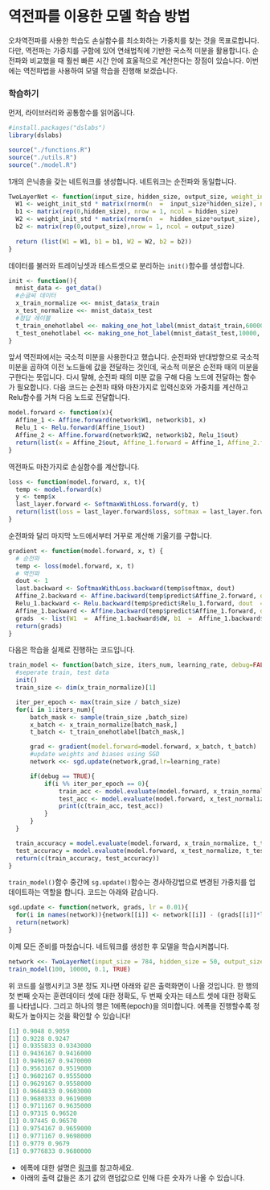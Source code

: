 # 역전파를 이용한 모델 학습 방법

오차역전파를 사용한 학습도 손실함수를 최소화하는 가중치를 찾는 것을 목표로합니다. 다만, 역전파는 가중치를 구함에 있어 연쇄법칙에 기반한 국소적 미분을 활용합니다. 순전파와 비교했을 때 훨씬 빠른 시간 안에 효울적으로 계산한다는 장점이 있습니다. 이번에는 역전파법을 사용하여 모델 학습을 진행해 보겠습니다.

### 학습하기

먼저, 라이브러리와 공통함수를 읽어옵니다.

```R
#install.packages("dslabs")
library(dslabs)

source("./functions.R")
source("./utils.R")
source("./model.R")
```

1개의 은닉층을 갖는 네트워크를 생성합니다. 네트워크는 순전파와 동일합니다.

```R
TwoLayerNet <- function(input_size, hidden_size, output_size, weight_init_std  =  0.01) {
  W1 <- weight_init_std * matrix(rnorm(n  =  input_size*hidden_size), nrow  =  input_size, ncol  =  hidden_size)
  b1 <- matrix(rep(0,hidden_size), nrow = 1, ncol = hidden_size)
  W2 <- weight_init_std * matrix(rnorm(n  =  hidden_size*output_size), nrow  =  hidden_size, ncol  =  output_size)
  b2 <- matrix(rep(0,output_size),nrow = 1, ncol = output_size)
  
  return (list(W1 = W1, b1 = b1, W2 = W2, b2 = b2))
}
```

데이터를 불러와 트레이닝셋과 테스트셋으로 분리하는 `init()`함수를 생성합니다.
```R
init <- function(){
  mnist_data <- get_data()
  #손글씨 데이터
  x_train_normalize <<- mnist_data$x_train 
  x_test_normalize <<- mnist_data$x_test
  #정답 레이블
  t_train_onehotlabel <<- making_one_hot_label(mnist_data$t_train,60000, 10)
  t_test_onehotlabel <<- making_one_hot_label(mnist_data$t_test,10000, 10)
}
```

앞서 역전파에서는 국소적 미분을 사용한다고 했습니다. 순전파와 반대방향으로 국소적 미분을 곱하여 이전 노드들에 값을 전달하는 것인데, 국소적 미분은 순전파 때의 미분을 구한다는 뜻입니다. 다시 말해, 순전파 때의 미분 값을 구해 다음 노드에 전달하는 함수가 필요합니다.
다음 코드는 순전파 때와 마찬가지로 입력신호와 가중치를 계산하고 Relu함수를 거쳐 다음 노드로 전달합니다.
```R
model.forward <- function(x){
  Affine_1 <- Affine.forward(network$W1, network$b1, x)
  Relu_1 <- Relu.forward(Affine_1$out)
  Affine_2 <- Affine.forward(network$W2, network$b2, Relu_1$out)
  return(list(x = Affine_2$out, Affine_1.forward = Affine_1, Affine_2.forward = Affine_2, Relu_1.forward = Relu_1))
}
```

역전파도 마찬가지로 손실함수를 계산합니다. 
```R
loss <- function(model.forward, x, t){
  temp <- model.forward(x)
  y <- temp$x
  last_layer.forward <- SoftmaxWithLoss.forward(y, t)
  return(list(loss = last_layer.forward$loss, softmax = last_layer.forward, predict =  temp))
}
```

순전파와 달리 마지막 노드에서부터 거꾸로 계산해 기울기를 구합니다.
```R
gradient <- function(model.forward, x, t) {
  # 순전파
  temp <- loss(model.forward, x, t)
  # 역전파
  dout <- 1
  last.backward <- SoftmaxWithLoss.backward(temp$softmax, dout)
  Affine_2.backward <- Affine.backward(temp$predict$Affine_2.forward, dout  =  last.backward$dx)
  Relu_1.backward <- Relu.backward(temp$predict$Relu_1.forward, dout  =  Affine_2.backward$dx)
  Affine_1.backward <- Affine.backward(temp$predict$Affine_1.forward, dout  =  Relu_1.backward$dx)
  grads  <- list(W1  =  Affine_1.backward$dW, b1  =  Affine_1.backward$db, W2  =  Affine_2.backward$dW, b2  =  Affine_2.backward$db)
  return(grads)
}
```

다음은 학습을 실제로 진행하는 코드입니다.

```R
train_model <- function(batch_size, iters_num, learning_rate, debug=FALSE){
  #seperate train, test data
  init()
  train_size <- dim(x_train_normalize)[1]

  iter_per_epoch <- max(train_size / batch_size)
  for(i in 1:iters_num){
      batch_mask <- sample(train_size ,batch_size)
      x_batch <- x_train_normalize[batch_mask,]
      t_batch <- t_train_onehotlabel[batch_mask,]

      grad <- gradient(model.forward=model.forward, x_batch, t_batch)
      #update weights and biases using SGD
      network <<- sgd.update(network,grad,lr=learning_rate)

      if(debug == TRUE){
          if(i %% iter_per_epoch == 0){
              train_acc <- model.evaluate(model.forward, x_train_normalize, t_train_onehotlabel)
              test_acc <- model.evaluate(model.forward, x_test_normalize, t_test_onehotlabel)
              print(c(train_acc, test_acc))
          }
      }
  }

  train_accuracy = model.evaluate(model.forward, x_train_normalize, t_train_onehotlabel)
  test_accuracy = model.evaluate(model.forward, x_test_normalize, t_test_onehotlabel)
  return(c(train_accuracy, test_accuracy))
}
```

`train_model()`함수 중간에 `sg.update()`함수는 경사하강법으로 변경된 가중치를 업데이트하는 역할을 합니다.
코드는 아래와 같습니다.

```R
sgd.update <- function(network, grads, lr = 0.01){
  for(i in names(network)){network[[i]] <- network[[i]] - (grads[[i]]*lr)}
  return(network)
}
```

이제 모든 준비를 마쳤습니다. 네트워크를 생성한 후 모델을 학습시켜봅니다.
```R
network <<- TwoLayerNet(input_size = 784, hidden_size = 50, output_size = 10)
train_model(100, 10000, 0.1, TRUE)
```

위 코드를 실행시키고 3분 정도 지나면 아래와 같은 출력화면이 나올 것입니다. 한 행의 첫 번째 숫자는 훈련데이터 셋에 대한 정확도, 두 번째 숫자는 테스트 셋에 대한 정확도를 나타냅니다. 그리고 하나의 행은 1에폭(epoch)을 의미합니다. 에폭을 진행할수록 정확도가 높아지는 것을 확인할 수 있습니다!

```R
[1] 0.9048 0.9059
[1] 0.9228 0.9247
[1] 0.9355833 0.9343000
[1] 0.9436167 0.9416000
[1] 0.9496167 0.9470000
[1] 0.9563167 0.9519000
[1] 0.9602167 0.9555000
[1] 0.9629167 0.9558000
[1] 0.9664833 0.9603000
[1] 0.9680333 0.9619000
[1] 0.9711167 0.9635000
[1] 0.97315 0.96520
[1] 0.97445 0.96570
[1] 0.9754167 0.9659000
[1] 0.9771167 0.9698000
[1] 0.9779 0.9679
[1] 0.9776833 0.9680000
```

* 에폭에 대한 설명은 [링크](https://choosunsick.github.io/post/neural_network_5/)를 참고하세요.
* 아래의 출력 값들은 초기 값의 랜덤값으로 인해 다른 숫자가 나올 수 있습니다.
